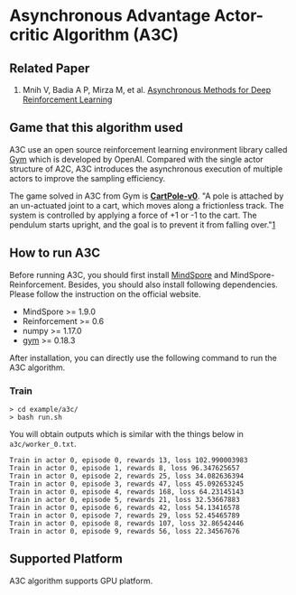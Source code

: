 # Asynchronous Advantage Actor-critic Algorithm (A3C)

## Related Paper

1. Mnih V,  Badia A P,  Mirza M, et al. [Asynchronous Methods for Deep Reinforcement Learning](https://arxiv.org/abs/1602.01783?context=cs)

## Game that this algorithm used

A3C use  an open source reinforcement learning environment library called  [Gym](https://github.com/openai/gym) which is developed by OpenAI. Compared with the single actor structure of A2C, A3C introduces the asynchronous execution of multiple actors to improve the sampling efficiency.

The game solved in A3C from Gym is [**CartPole-v0**](https://www.gymlibrary.dev/environments/classic_control/cart_pole/). "A pole is attached by an un-actuated joint to a cart, which moves along a frictionless track. The system is controlled by applying a force of +1 or -1 to the cart. The pendulum starts upright, and the goal is to prevent it from falling over."[1](https://www.gymlibrary.dev/environments/classic_control/cart_pole/)

## How to run A3C

Before running A3C, you should first install [MindSpore](https://www.mindspore.cn/install) and MindSpore-Reinforcement. Besides, you should also install following dependencies. Please follow the instruction on the official website.

- MindSpore >= 1.9.0
- Reinforcement >= 0.6
- numpy >= 1.17.0
- [gym](https://github.com/openai/gym) >= 0.18.3

After installation, you can directly use the following command to run the A3C algorithm.

### Train

```shell
> cd example/a3c/
> bash run.sh
```

You will obtain outputs which is similar with the things below in `a3c/worker_0.txt`.

```shell
Train in actor 0, episode 0, rewards 13, loss 102.990003983
Train in actor 0, episode 1, rewards 8, loss 96.347625657
Train in actor 0, episode 2, rewards 25, loss 34.082636394
Train in actor 0, episode 3, rewards 47, loss 45.092653245
Train in actor 0, episode 4, rewards 168, loss 64.23145143
Train in actor 0, episode 5, rewards 21, loss 32.53667883
Train in actor 0, episode 6, rewards 42, loss 54.13416578
Train in actor 0, episode 7, rewards 29, loss 52.45465789
Train in actor 0, episode 8, rewards 107, loss 32.86542446
Train in actor 0, episode 9, rewards 56, loss 22.34567676
```

## Supported Platform

A3C algorithm supports GPU platform.
